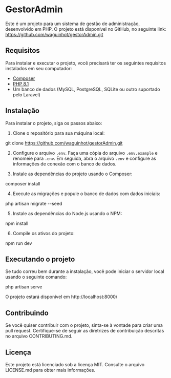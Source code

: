 # GestorAdmin

Este é um projeto para um sistema de gestão de administração, desenvolvido em PHP. O projeto está disponível no GitHub, no seguinte link: https://github.com/waguinhot/gestorAdmin.git

## Requisitos

Para instalar e executar o projeto, você precisará ter os seguintes requisitos instalados em seu computador:

- [Composer](https://getcomposer.org/)
- [PHP 8.1](https://www.php.net/releases/8.1/en.php)
- Um banco de dados (MySQL, PostgreSQL, SQLite ou outro suportado pelo Laravel)

## Instalação

Para instalar o projeto, siga os passos abaixo:

1. Clone o repositório para sua máquina local:

git clone https://github.com/waguinhot/gestorAdmin.git

2. Configure o arquivo `.env`. Faça uma cópia do arquivo `.env.example` e renomeie para `.env`. Em seguida, abra o arquivo `.env` e configure as informações de conexão com o banco de dados.

3. Instale as dependências do projeto usando o Composer:

composer install

4. Execute as migrações e popule o banco de dados com dados iniciais:

php artisan migrate --seed

5. Instale as dependências do Node.js usando o NPM:

npm install

6. Compile os ativos do projeto:

npm run dev

## Executando o projeto

Se tudo correu bem durante a instalação, você pode iniciar o servidor local usando o seguinte comando:

php artisan serve

O projeto estará disponível em http://localhost:8000/

## Contribuindo

Se você quiser contribuir com o projeto, sinta-se à vontade para criar uma pull request. Certifique-se de seguir as diretrizes de contribuição descritas no arquivo CONTRIBUTING.md.

## Licença

Este projeto está licenciado sob a licença MIT. Consulte o arquivo LICENSE.md para obter mais informações.
